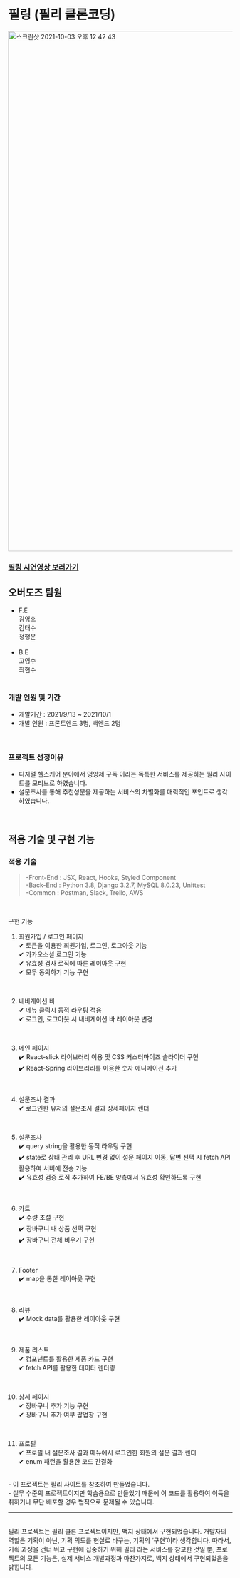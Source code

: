 # 필링 (필리 클론코딩)
<img width="1166" alt="스크린샷 2021-10-03 오후 12 42 43" src="https://user-images.githubusercontent.com/79790476/135738706-67514425-3f53-4427-8a0b-4d13d9531b4c.png">

### <a href="https://www.youtube.com/watch?v=n1NpDX8b3RY&ab_channel=%EA%B9%80%EC%98%81%ED%98%B8">필링 시연영상 보러가기</a>
## 오버도즈 팀원

- F.E<br>
  김영호<br>
  김태수<br>
  정행운<br>
  <br>
- B.E<br>
  고영수<br>
  최현수<br>
  <br>

### 개발 인원 및 기간

- 개발기간 : 2021/9/13 ~ 2021/10/1
- 개발 인원 : 프론트엔드 3명, 백엔드 2명

<br>

### 프로젝트 선정이유

- 디지털 헬스케어 분야에서 영양제 구독 이라는 독특한 서비스를 제공하는 필리 사이트를 모티브로 하였습니다. 
- 설문조사를 통해 추천성분을 제공하는 서비스의 차별화를 매력적인 포인트로 생각하였습니다.

<br>

## 적용 기술 및 구현 기능

### 적용 기술

> -Front-End : JSX, React, Hooks, Styled Component<br>
> -Back-End : Python 3.8, Django 3.2.7, MySQL 8.0.23, Unittest<br>
> -Common : Postman, Slack, Trello, AWS

<br>

구현 기능
<br>

1. 회원가입 / 로그인 페이지<br>
✔ 토큰을 이용한 회원가입, 로그인, 로그아웃 기능<br>
✔ 카카오소셜 로그인 기능<br>
✔ 유효성 검사 로직에 따른 레이아웃 구현<br>
✔ 모두 동의하기 기능 구현<br>
<br>

2. 내비게이션 바<br>
✔ 메뉴 클릭시 동적 라우팅 적용<br>
✔ 로그인, 로그아웃 시 내비게이션 바 레이아웃 변경<br>
<br>

3. 메인 페이지<br>
✔️ React-slick 라이브러리 이용 및 CSS 커스터마이즈 슬라이더 구현<br>
✔️ React-Spring 라이브러리를 이용한 숫자 애니메이션 추가<br>
<br>

4. 설문조사 결과<br>
✔ 로그인한 유저의 설문조사 결과 상세페이지 렌더<br>
<br>

5. 설문조사<br>
✔️ query string을 활용한 동적 라우팅 구현<br>
✔️ state로 상태 관리 후 URL 변경 없이 설문 페이지 이동, 답변 선택 시 fetch API 활용하여 서버에 전송 기능<br>
✔️ 유효성 검증 로직 추가하여 FE/BE 양측에서 유효성 확인하도록 구현<br>
<br>

6. 카트<br>
✔️ 수량 조절 구현<br>
✔️ 장바구니 내 상품 선택 구현<br>
✔️ 장바구니 전체 비우기 구현<br>
<br>

7. Footer<br>
✔️ map을 통한 레이아웃 구현<br>
<br>

8. 리뷰<br>
✔️ Mock data를 활용한 레이아웃 구현<br>
<br>

9. 제품 리스트<br>
✔ 컴포넌트를 활용한 제품 카드 구현<br>
✔ fetch API를 활용한 데이터 렌더링<br>
<br>

10. 상세 페이지<br>
✔ 장바구니 추가 기능 구현<br>
✔ 장바구니 추가 여부 팝업창 구현<br>
<br>

11. 프로필<br>
✔ 프로필 내 설문조사 결과 메뉴에서 로그인한 회원의 설문 결과 렌더<br>
✔ enum 패턴을 활용한 코드 간결화<br>

<br>
- 이 프로젝트는 필리 사이트를 참조하여 만들었습니다.
<br>
- 실무 수준의 프로젝트이지만 학습용으로 만들었기 때문에 이 코드를 활용하여 이득을 취하거나 무단 배포할 경우 법적으로 문제될 수 있습니다.

<hr />
<br>
필리 프로젝트는 필리 클론 프로젝트이지만, 백지 상태에서 구현되었습니다. 개발자의 역할은 기획이 아닌, 기획 의도를 현실로 바꾸는, 기획의 ‘구현’이라 생각합니다. 따라서, 기획 과정을 건너 뛰고 구현에 집중하기 위해 필리 라는 서비스를 참고한 것일 뿐, 프로젝트의 모든 기능은, 실제 서비스 개발과정과 마찬가지로, 백지 상태에서 구현되었음을 밝힙니다.
